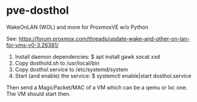 # pve-dosthol
WakeOnLAN (WOL) and more for ProxmoxVE w/o Python

See: https://forum.proxmox.com/threads/update-wake-and-other-on-lan-for-vms-v0-3.26381/

1. Install daemon dependencies: $ apt install gawk socat xxd
2. Copy dosthold.sh to /usr/local/bin
3. Copy dosthol.service to /etc/systemd/system
4. Start (and enable) the service: $ systemctl enable|start dosthol.service

Then send a MagicPacket/MAC of a VM which can be a qemu or lxc one. The VM should start then.
